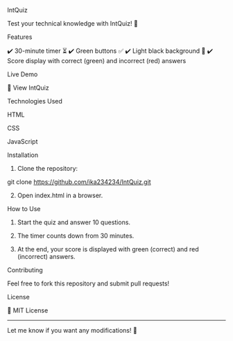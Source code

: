 IntQuiz

Test your technical knowledge with IntQuiz! 🚀

Features

✔️ 30-minute timer ⏳
✔️ Green buttons ✅
✔️ Light black background 🖤
✔️ Score display with correct (green) and incorrect (red) answers

Live Demo

🔗 View IntQuiz

Technologies Used

HTML

CSS

JavaScript


Installation

1. Clone the repository:

git clone https://github.com/ika234234/IntQuiz.git


2. Open index.html in a browser.



How to Use

1. Start the quiz and answer 10 questions.


2. The timer counts down from 30 minutes.


3. At the end, your score is displayed with green (correct) and red (incorrect) answers.



Contributing

Feel free to fork this repository and submit pull requests!

License

📜 MIT License


---

Let me know if you want any modifications! 🚀

